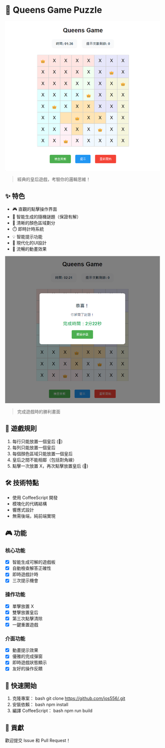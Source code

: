 # 👑 Queens Game Puzzle

![startGame](public/start.png)

> 經典的皇后遊戲，考驗你的邏輯思維！

## ✨ 特色

- 🎮 直觀的點擊操作界面
- 🎯 智能生成的隨機謎題（保證有解）
- 🌈 清晰的顏色區域劃分
- ⏱️ 即時計時系統
- 💡 智能提示功能
- 🎨 現代化的UI設計
- 🔄 流暢的動畫效果

![endGame](public/end.png)

> 完成遊戲時的勝利畫面

## 🎯 遊戲規則

1. 每行只能放置一個皇后 (👑)
2. 每列只能放置一個皇后
3. 每個顏色區域只能放置一個皇后
4. 皇后之間不能相鄰（包括對角線）
5. 點擊一次放置 X，再次點擊放置皇后 (👑)

## 🛠️ 技術特點

- 使用 CoffeeScript 開發
- 模塊化的代碼結構
- 響應式設計
- 無需後端，純前端實現

## 🎮 功能

### 核心功能

- [X]  智能生成可解的遊戲板
- [X]  自動檢查解答正確性
- [X]  即時遊戲計時
- [X]  三次提示機會

### 操作功能

- [X]  單擊放置 X
- [X]  雙擊放置皇后
- [X]  第三次點擊清除
- [X]  一鍵重置遊戲

### 介面功能

- [X]  動畫提示效果
- [X]  優雅的完成彈窗
- [X]  即時遊戲狀態顯示
- [X]  友好的操作反饋

## 🚀 快速開始

1. 克隆專案：
   bash
   git clone https://github.com/jos556/.git
2. 安裝依賴：
   bash
   npm install
3. 編譯 CoffeeScript：
   bash
   npm run build

## 🤝 貢獻

歡迎提交 Issue 和 Pull Request！
